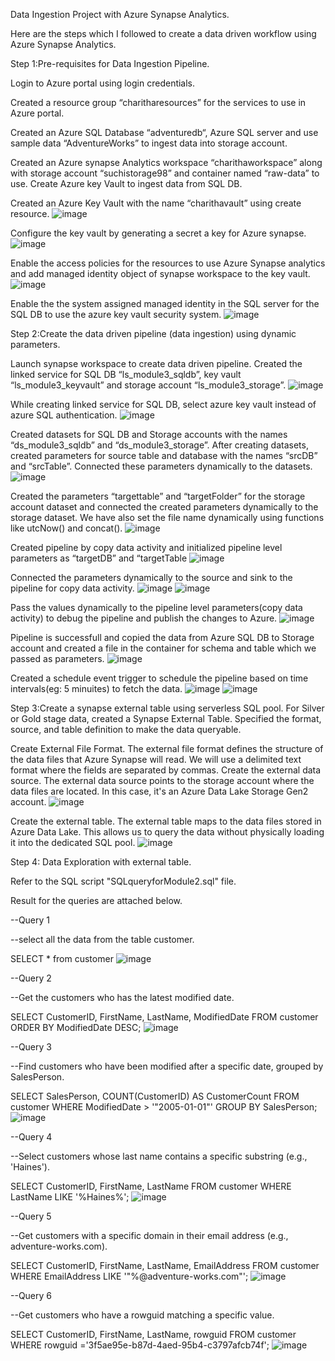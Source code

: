 Data Ingestion Project with Azure Synapse Analytics.

Here are the steps which I followed to create a data driven workflow using Azure Synapse Analytics.

Step 1:Pre-requisites for Data Ingestion Pipeline.

Login to Azure portal using login credentials. 

Created a resource group “charitharesources” for the services to use in Azure portal. 

Created an Azure SQL Database “adventuredb“, Azure SQL server and use sample data “AdventureWorks” to ingest data into storage account. 

Created an Azure synapse Analytics workspace “charithaworkspace” along with storage account “suchistorage98” and container named “raw-data” to use.
Create Azure key Vault to ingest data from SQL DB.

Created an Azure Key Vault with the name  “charithavault” using create resource. 
![image](https://github.com/user-attachments/assets/1dffe37a-2836-425c-8a56-92d21cbba37b)


Configure the key vault by generating a secret a key for Azure synapse.
![image](https://github.com/user-attachments/assets/4bdee8a8-d805-4576-8b6e-907ad4160fe7)


Enable the access policies for the resources to use Azure Synapse analytics and add managed identity object of synapse workspace to the key vault.
![image](https://github.com/user-attachments/assets/f007ccd3-1bfa-4983-aaf2-944d014d08fa)


Enable the the system assigned managed identity in the SQL server for the SQL DB to use the azure key vault security system. 
![image](https://github.com/user-attachments/assets/3fa702af-4ac3-477b-96c9-3eb23106270c)

Step 2:Create the data driven pipeline (data ingestion) using dynamic parameters. 

Launch synapse workspace to create data driven pipeline. 
Created the linked service for SQL DB “ls_module3_sqldb”, key vault “ls_module3_keyvault” and storage account “ls_module3_storage”.
![image](https://github.com/user-attachments/assets/e42f21e7-a096-43fe-b29f-27c72725d9a5)


While creating linked service for SQL DB, select azure key vault instead of azure SQL authentication.
![image](https://github.com/user-attachments/assets/5ebc39ea-5c58-4694-8fa0-0cb1a0d02329)


Created datasets for SQL DB and Storage accounts with the names “ds_module3_sqldb” and “ds_module3_storage”. 
After creating datasets, created parameters for source table and database with the names “srcDB” and “srcTable”. 
Connected these parameters dynamically to the datasets.
![image](https://github.com/user-attachments/assets/2448ffc3-5f1b-4ffd-8545-25419ff08359)


Created the parameters “targettable” and “targetFolder”  for the storage account dataset and connected the created parameters dynamically to the storage dataset.
We have also set the file name dynamically using functions like utcNow() and concat().
![image](https://github.com/user-attachments/assets/6598e65a-448d-4a75-a8c1-8ab17679ab28)


Created pipeline by copy data activity and initialized pipeline level parameters as “targetDB” and “targetTable
![image](https://github.com/user-attachments/assets/9dd59164-7e07-4903-b31e-99f40efdf295)

Connected the parameters dynamically to the source and sink to the pipeline for copy data activity.
![image](https://github.com/user-attachments/assets/1dae4cce-7b1d-4e1b-9a41-95135a79399d)
![image](https://github.com/user-attachments/assets/3efbc09c-afce-44ac-9aae-05d9eb161b7e)

Pass the values dynamically to the pipeline level parameters(copy data activity) to debug the pipeline and publish the changes to Azure.
![image](https://github.com/user-attachments/assets/13de33a4-6881-4671-88b6-d891597bc7cf)

Pipeline is successfull and copied the data from Azure SQL DB to Storage account and created a file in the container for schema and table which we passed as parameters.
![image](https://github.com/user-attachments/assets/943eff08-00fc-4d29-b0b6-2a34a53c2e3e)

Created a schedule event trigger to schedule the pipeline based on time intervals(eg: 5 minuites) to fetch the data.
![image](https://github.com/user-attachments/assets/4e5fbc34-8e30-4f09-a835-933468e4db0e)
![image](https://github.com/user-attachments/assets/ea2a372b-ec22-4c2d-b452-6c40f654a3cd)

Step 3:Create a synapse external table using serverless SQL pool.
For Silver or Gold stage data, created a Synapse External Table. Specified the format, source, and table definition to make the data queryable.

Create External File Format.
The external file format defines the structure of the data files that Azure Synapse will read. We will use a delimited text format where the fields are separated by commas.
Create the external data source.
The external data source points to the storage account where the data files are located. In this case, it's an Azure Data Lake Storage Gen2 account.
![image](https://github.com/user-attachments/assets/e33888fb-98a1-4e97-9dfb-01e712e4311c)


Create the external table.
The external table maps to the data files stored in Azure Data Lake. This allows us to query the data without physically loading it into the dedicated SQL pool.
![image](https://github.com/user-attachments/assets/52431b32-5728-43fa-9735-e073a58b2431)

Step 4: Data Exploration with external table.

Refer to the SQL script "SQLqueryforModule2.sql" file.

Result for the queries are attached below.

--Query 1

--select all the data from the table customer.

SELECT * from customer
![image](https://github.com/user-attachments/assets/d0ce54f3-6d23-47d0-ba1a-58652bc27008)


--Query 2

--Get the customers who has the latest modified date.

SELECT CustomerID, FirstName, LastName, ModifiedDate
FROM customer
ORDER BY ModifiedDate DESC;
![image](https://github.com/user-attachments/assets/e1c867f9-083d-477f-a1e4-1a164cd63590)



--Query 3

--Find customers who have been modified after a specific date, grouped by SalesPerson.

SELECT SalesPerson, COUNT(CustomerID) AS CustomerCount
FROM customer
WHERE ModifiedDate > '"2005-01-01"'
GROUP BY SalesPerson;
![image](https://github.com/user-attachments/assets/9bbde359-2637-4e3a-9405-e3a2328e71cb)


--Query 4

--Select customers whose last name contains a specific substring (e.g., 'Haines').

SELECT CustomerID, FirstName, LastName 
FROM customer
WHERE LastName LIKE '%Haines%';
![image](https://github.com/user-attachments/assets/f55ce0ea-6c1d-45db-b72b-d65f8cc3f267)


--Query 5

--Get customers with a specific domain in their email address (e.g., adventure-works.com).

SELECT CustomerID, FirstName, LastName, EmailAddress
FROM customer
WHERE EmailAddress LIKE '"%@adventure-works.com"';
![image](https://github.com/user-attachments/assets/f7b7dd99-92f8-4d7a-9e47-89d97bc98ac3)


--Query 6

--Get customers who have a rowguid matching a specific value.

SELECT CustomerID, FirstName, LastName, rowguid
FROM customer
WHERE rowguid ='3f5ae95e-b87d-4aed-95b4-c3797afcb74f';
![image](https://github.com/user-attachments/assets/0a09dd8e-8a4f-421d-b7b5-4b3f1ea9cce9)














